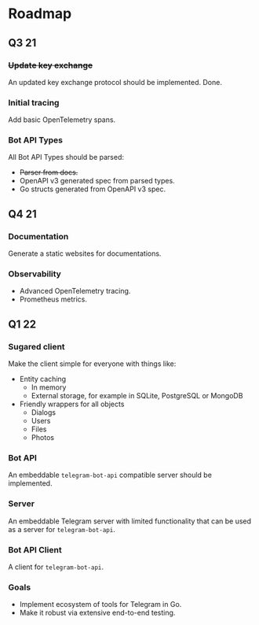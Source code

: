 # Roadmap

## Q3 21

### ~~Update key exchange~~

An updated key exchange protocol should be implemented. Done.

### Initial tracing

Add basic OpenTelemetry spans.

### Bot API Types

All Bot API Types should be parsed:

* ~~Parser from docs.~~
* OpenAPI v3 generated spec from parsed types.
* Go structs generated from OpenAPI v3 spec.

## Q4 21
### Documentation

Generate a static websites for documentations.

### Observability

* Advanced OpenTelemetry tracing.
* Prometheus metrics.

## Q1 22

### Sugared client

Make the client simple for everyone with things like:

* Entity caching
  * In memory
  * External storage, for example in SQLite, PostgreSQL or MongoDB
* Friendly wrappers for all objects
  * Dialogs
  * Users
  * Files
  * Photos

### Bot API

An embeddable `telegram-bot-api` compatible server should be implemented.

### Server

An embeddable Telegram server with limited functionality that can be used as a
server for `telegram-bot-api`.

### Bot API Client

A client for `telegram-bot-api`.

### Goals

* Implement ecosystem of tools for Telegram in Go.
* Make it robust via extensive end-to-end testing.

